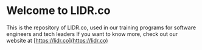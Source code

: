 # Welcome to LIDR.co
This is the repository of LIDR.co, used in our training programs for software engineers and tech leaders
If you want to know more, check out our website at [https://lidr.co](https://lidr.co)
